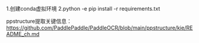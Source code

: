 1.创建conda虚拟环境
2.python -e pip install -r requirements.txt


ppstructure提取关键信息：
https://github.com/PaddlePaddle/PaddleOCR/blob/main/ppstructure/kie/README_ch.md